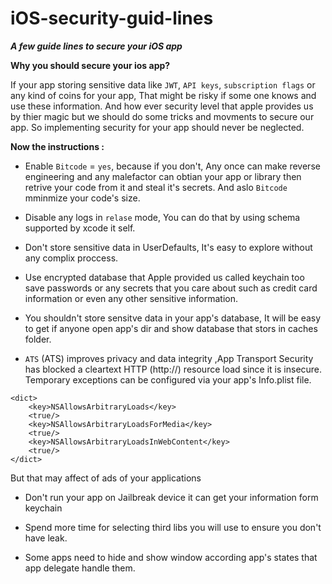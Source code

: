 # iOS-security-guid-lines
***A few guide lines to secure your iOS app***

**Why you should secure your ios app?**

If your app storing sensitive data like `JWT`, `API keys`, `subscription flags` or any kind of coins for your app, That might be risky if some one knows and use these information. And how ever security level that apple provides us by thier magic but we should do some tricks and movments to secure our app.
So implementing security for your app should never be neglected. 

**Now the instructions :**

- Enable `Bitcode` = `yes`, because if you don't, Any once can make reverse engineering and any malefactor can obtian your app or library then retrive your code from it and steal it's secrets.
And aslo `Bitcode` mminmize your code's size. 

- Disable any logs in `relase` mode, You can do that by using schema supported by xcode it self.

- Don't store sensitive data in UserDefaults, It's easy to explore without any complix proccess.

- Use encrypted database that Apple provided us called keychain too save passwords or any secrets that you  care about such as credit card information or even any other sensitive information.

- You shouldn't store sensitve data in your app's database, It will be easy to get if anyone open app's dir and show database that stors in caches folder.

- `ATS` (ATS) improves privacy and data integrity ,App Transport Security has blocked a cleartext HTTP (http://) resource load since it is insecure. Temporary exceptions can be configured via your app's Info.plist file.

```<key>NSAppTransportSecurity</key>
<dict>
    <key>NSAllowsArbitraryLoads</key>
    <true/>
    <key>NSAllowsArbitraryLoadsForMedia</key>
    <true/>
    <key>NSAllowsArbitraryLoadsInWebContent</key>
    <true/>
</dict>
```
But that may affect of ads of your applications 

-  Don't run your app on Jailbreak device it can get your information form keychain 

- Spend more time for selecting third libs you will use to ensure you don't have leak. 

- Some apps need to hide and show window according app's states that app delegate handle them. 
